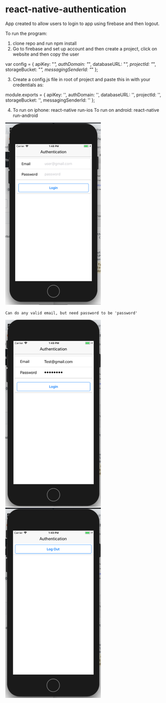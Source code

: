 # react-native-authentication

App created to allow users to login to app using firebase and then logout.

To run the program:

1.  clone repo and run npm install
2.  Go to firebase and set up account and then create a project, click on website and then copy the user

var config = {
apiKey: "_",
authDomain: "_",
databaseURL: "_",
projectId: "_",
storageBucket: "_",
messagingSenderId: "_"
};

3.  Create a config.js file in root of project and paste this in with your credentials as:

module.exports = {
apiKey: '',
authDomain: '',
databaseURL: '',
projectId: '',
storageBucket: '',
messagingSenderId: ''
};

4.  To run on iphone: react-native run-ios
    To run on android: react-native run-android

<img src="documentation/mainScreen.png" width="300">

    Can do any valid email, but need password to be 'password'

<img src="documentation/filledIn.png" width="300">

<img src="documentation/logOut.png" width="300">
